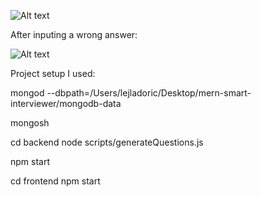 ![Alt text](assets/image.png)

After inputing a wrong answer:

![Alt text](assets/image2.png)



Project setup I used:

mongod --dbpath=/Users/lejladoric/Desktop/mern-smart-interviewer/mongodb-data

mongosh

cd backend
node scripts/generateQuestions.js

npm start

cd frontend
npm start



